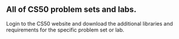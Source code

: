## All of CS50 problem sets and labs. 

Login to the CS50 website and download the additional libraries and requirements for the specific problem set or lab.


